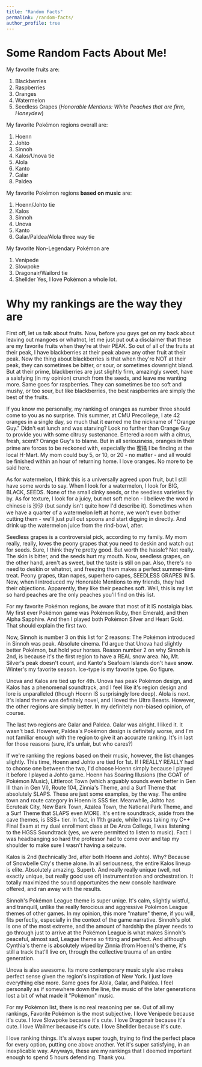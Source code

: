```yaml
---
title: "Random Facts"
permalink: /random-facts/
author_profile: true
---
```


Some Random Facts About Me!
=====
My favorite fruits are:
1. Blackberries
2. Raspberries
3. Oranges
4. Watermelon
5. Seedless Grapes
(*Honorable Mentions: White Peaches that are firm, Honeydew*) 


My favorite Pokémon regions overall are:
1. Hoenn
2. Johto
3. Sinnoh
4. Kalos/Unova tie
5. Alola
6. Kanto
7. Galar
8. Paldea


My favorite Pokémon regions **based on music** are:
1. Hoenn/Johto tie
2. Kalos 
3. Sinnoh
4. Unova
5. Kanto
6. Galar/Paldea/Alola three way tie


My favorite Non-Legendary Pokémon are
1. Venipede
2. Slowpoke
3. Dragonair/Wailord tie
4. Shellder
Yes, I love Pokémon a whole lot.


Why my rankings are the way they are
=====
First off, let us talk about fruits.
Now, before you guys get on my back about leaving out mangoes or whatnot, let me just put out a disclaimer that these are my favorite fruits when they're at their PEAK. So out of all of the fruits at their peak, I have blackberries at their peak above any other fruit at their peak. Now the thing about blackberries is that when they're NOT at their peak, they can sometimes be bitter, or sour, or sometimes downright bland. But at their prime, blackberries are just slightly firm, amazingly sweet, have a saisfying (in my opinion) crunch from the seeds, and leave me wanting more. Same goes for raspberries. They can sometimes be too soft and mushy, or too sour, but like blackberries, the best raspberries are simply the best of the fruits. 

If you know me personally, my ranking of oranges as number three should come to you as no surprise. This summer, at CMU Precollege, I ate 42 oranges in a single day, so much that it earned me the nickname of "Orange Guy." Didn't eat lunch and was starving? Look no further than Orange Guy to provide you with some citrusy sustenance. Entered a room with a citrus, fresh, scent? Orange Guy's to blame. But in all seriousness, oranges in their prime are forces to be reckoned with, especially the 蜜橘 I be finding at the local H-Mart. My mom could buy 5, or 10, or 20 - no matter - and all would be finished within an hour of returning home. I love oranges. No more to be said here.

As for watermelon, I think this is a universally agreed upon fruit, but I still have some words to say. When I look for a watermelon, I look for BIG, BLACK, SEEDS. None of the small dinky seeds, or the seedless varieties fly by. As for texture, I look for a juicy, but not soft melon - I believe the word in chinese is 沙沙 (but sandy isn't quite how I'd describe it). Sometimes when we have a quarter of a watermelon left at home, we won't even bother cutting them - we'll just pull out spoons and start digging in directly. And drink up the watermelon juice from the rind-bowl, after.

Seedless grapes is a controversial pick, according to my family. My mom really, really, loves the peony grapes that you need to deskin and watch out for seeds. Sure, I think they're pretty good. But worth the hassle? Not really. The skin is bitter, and the seeds hurt my mouth. Now, seedless grapes, on the other hand, aren't as sweet, but the taste is still on par. Also, there's no need to deskin or whatnot, and freezing them makes a perfect summer-time treat. Peony grapes, titan napes, superhero capes, SEEDLESS GRAPES IN 5.
Now, when I introduced my Honorable Mentions to my friends, they had their objections. Apparently, they like their peaches soft. Well, this is my list so hard peaches are the only peaches you'll find on this list.

For my favorite Pokémon regions, be aware that most of it IS nostalgia bias. My first ever Pokémon game was Pokémon Ruby, then Emerald, and then Alpha Sapphire. And then I played both Pokémon Silver and Heart Gold. That should explain the first two. 

Now, Sinnoh is number 3 on this list for 2 reasons: The Pokémon introduced in Sinnoh was peak. Absolute cinema. I'd argue that Unova had slightly better Pokémon, but hold your horses. Reason number 2 on why Sinnoh is 2nd, is because it's the first region to have a REAL snow area. No, Mt. Silver's peak doesn't count, and Kanto's Seafoam Islands don't have **snow**. Winter's my favorite season. Ice-type is my favorite type. Go figure. 

Unova and Kalos are tied up for 4th. Unova has peak Pokémon design, and Kalos has a phenomenal soundtrack, and I feel like it's region design and lore is unparalleled (though Hoenn IS surprisingly lore deep). Alola is next. It's island theme was definitely novel, and I loved the Ultra Beasts. However, the other regions are simply better. In my definitely non-biased opinion, of course. 

The last two regions are Galar and Paldea. Galar was alright. I liked it. It wasn't bad. However, Paldea's Pokémon design is definitely worse, and I'm not familiar enough with the region to give it an accurate ranking. It's in last for those reasons (sure, it's unfair, but who cares?)

If we're ranking the regions based on their music, however, the list changes slightly. This time, Hoenn and Johto are tied for 1st. If I REALLY REALLY had to choose one between the two, I'd choose Hoenn simply because I played it before I played a Johto game. Hoenn has Soaring Illusions (the GOAT of Pokémon Music), Littleroot Town (which arguably sounds even better in Gen III than in Gen VI), Route 104, Zinnia's Theme, and a Surf Theme that absolutely SLAPS. These are just some examples, by the way. The entire town and route category in Hoenn is SSS tier. Meanwhile, Johto has Ecruteak City, New Bark Town, Azalea Town, the National Park Theme, and a Surf Theme that SLAPS even MORE. It's entire soundtrack, aside from the cave themes, is SSS+ tier. In fact, in 11th grade, while I was taking my C++ Final Exam at my dual enrollment class at De Anza College, I was listening to the HGSS Soundtrack (yes, we were permitted to listen to music). Fact: I was headbanging so hard the professor had to come over and tap my shoulder to make sure I wasn't having a seizure. 

Kalos is 2nd (technically 3rd, after both Hoenn and Johto). Why? Because of Snowbelle City's theme alone. In all seriousness, the entire Kalos lineup is elite. Absolutely amazing. Superb. And really really unique (well, not exactly unique, but really good use of) instrumentation and orchestration. It totally maximized the sound opportunites the new console hardware offered, and ran away with the results.

Sinnoh's Pokémon League theme is super uniqe. It's calm, slightly wistful, and tranquill, unlike the really ferocious and aggressive Pokémon League themes of other games. In my opinion, this more "mature" theme, if you will, fits perfectly, especially in the context of the game narrative. Sinnoh's plot is one of the most extreme, and the amount of hardship the player needs to go through just to arrive at the Pokémon League is what makes Sinnoh's peaceful, almost sad, League theme so fitting and perfect. And although Cynthia's theme is absolutely wiped by Zinnia (from Hoenn)'s theme, it's still a track that'll live on, through the collective trauma of an entire generation. 

Unova is also awesome. Its more contemporary music style also makes perfect sense given the region's inspiration of New York. I just love everything else more. Same goes for Alola, Galar, and Paldea. I feel personally as if somewhere down the line, the music of the later generations lost a bit of what made it "Pokémon" music.

For my Pokémon list, there is no real reasoning per se. Out of all my rankings, Favorite Pokémon is the most subjective. I love Venipede because it's cute. I love Slowpoke because it's cute. I love Dragonair because it's cute. I love Wailmer because it's cute. I love Shellder because it's cute. 

I love ranking things. It's always super tough, trying to find the perfect place for every option, putting one above another. Yet it's super satisfying, in an inexplicable way. Anyways, these are my rankings that I deemed important enough to spend 5 hours defending. Thank you.
